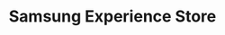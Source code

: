 ---
title: "Samsung Experience Store"
url: /glendale/samsung-experience-store/
shop: electronics
---
